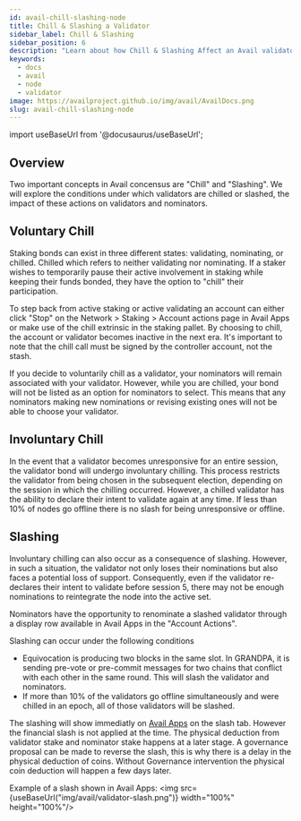 ```yaml
---
id: avail-chill-slashing-node
title: Chill & Slashing a Validator
sidebar_label: Chill & Slashing
sidebar_position: 6
description: "Learn about how Chill & Slashing Affect an Avail validator."
keywords:
  - docs
  - avail
  - node
  - validator
image: https://availproject.github.io/img/avail/AvailDocs.png
slug: avail-chill-slashing-node
---
```

import useBaseUrl from '@docusaurus/useBaseUrl';

## Overview

Two important concepts in Avail concensus are "Chill" and "Slashing". We will explore the conditions under which validators are chilled or slashed, the impact of these actions on validators and nominators.

## Voluntary Chill

Staking bonds can exist in three different states: validating, nominating, or chilled. Chilled which refers to neither validating nor nominating. If a staker wishes to temporarily pause their active involvement 
in staking while keeping their funds bonded, they have the option to "chill" their participation.

To step back from active staking or active validating an account can either click "Stop" on the Network > Staking > Account actions page in Avail Apps or make use of the chill extrinsic in the staking pallet. 
By choosing to chill, the account or validator becomes inactive in the next era. It's important to note that the chill call must be signed by the controller account, not the stash.

If you decide to voluntarily chill as a validator, your nominators will remain associated with your validator. However, while you are chilled, your bond will not be listed as an option for nominators to select. 
This means that any nominators making new nominations or revising existing ones will not be able to choose your validator.

## Involuntary Chill

In the event that a validator becomes unresponsive for an entire session, the validator bond will undergo involuntary chilling. This process restricts the validator from being chosen in the subsequent election, 
depending on the session in which the chilling occurred. However, a chilled validator has the ability to declare their intent to validate again at any time. If less than 10% of nodes go offline there is
no slash for being unresponsive or offline.

## Slashing

Involuntary chilling can also occur as a consequence of slashing. However, in such a situation, the validator not only loses their nominations but also faces a potential loss of support. Consequently, even if 
the validator re-declares their intent to validate before session 5, there may not be enough nominations to reintegrate the node into the active set.

Nominators have the opportunity to renominate a slashed validator through a display row available in Avail Apps in the "Account Actions".

Slashing can occur under the following conditions
* Equivocation is producing two blocks in the same slot. In GRANDPA, it is sending pre-vote or pre-commit messages for two chains that conflict with each other in the same round. This will slash 
the validator and nominators.
* If more than 10% of the validators go offline simultaneously and were chilled in an epoch, all of those validators will be slashed.

The slashing will show immediatly on [Avail Apps](https://testnet.avail.tools/#/staking/slashes) on the slash tab. However the financial slash is not applied at the time. The physical deduction from
validator stake and nominator stake happens at a later stage. A governance proposal can be made to reverse the slash, this is why there is a delay in the physical deduction of coins. Without 
Governance intervention the physical coin deduction will happen a few days later.

Example of a slash shown in Avail Apps:
<img src={useBaseUrl("img/avail/validator-slash.png")} width="100%" height="100%"/>
